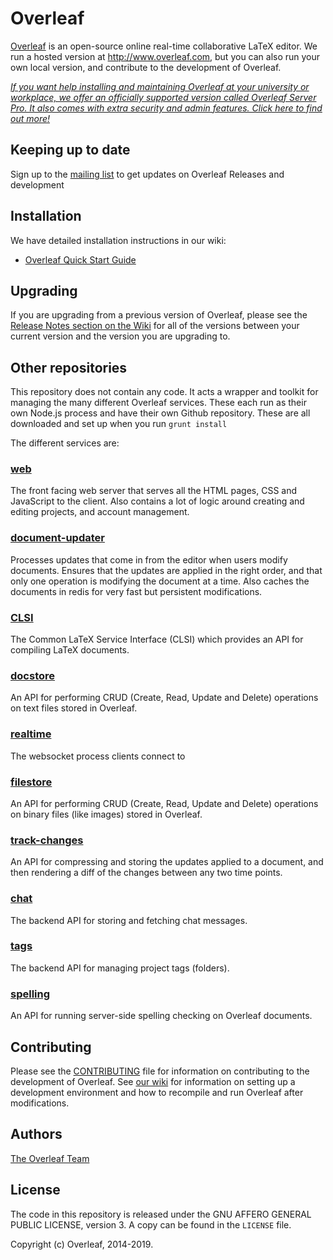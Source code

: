 Overleaf
========

[Overleaf](https://www.overleaf.com) is an open-source online real-time collaborative LaTeX editor. We run a hosted version at http://www.overleaf.com, but you can also run your own local version, and contribute to the development of Overleaf.

*[If you want help installing and maintaining Overleaf at your university or workplace, we offer an officially supported version called Overleaf Server Pro. It also comes with extra security and admin features. Click here to find out more!](https://www.overleaf.com/university/onsite.html)*

Keeping up to date
------------
Sign up to the [mailing list](http://eepurl.com/bPWeiH) to get updates on Overleaf Releases and development

Installation
------------

We have detailed installation instructions in our wiki:

* [Overleaf Quick Start Guide](https://github.com/overleaf/overleaf/wiki/Quick-Start-Guide)


Upgrading
---------

If you are upgrading from a previous version of Overleaf, please see the [Release Notes section on the Wiki](https://github.com/overleaf/overleaf/wiki/Home) for all of the versions between your current version and the version you are upgrading to.


Other repositories
------------------

This repository does not contain any code. It acts a wrapper and toolkit for managing the many different Overleaf  services. These each run as their own Node.js process and have their own Github repository. These are all downloaded and set up when you run `grunt install`

The different services are:

### [web](https://github.com/overleaf/web)

The front facing web server that serves all the HTML pages, CSS and JavaScript
to the client. Also contains a lot of logic around creating and editing
projects, and account management.

### [document-updater](https://github.com/overleaf/document-updater)

Processes updates that come in from the editor when users modify documents. Ensures that
the updates are applied in the right order, and that only one operation is modifying
the document at a time. Also caches the documents in redis for very fast but persistent
modifications.

### [CLSI](https://github.com/overleaf/clsi)

The Common LaTeX Service Interface (CLSI) which provides an API for compiling LaTeX
documents.

### [docstore](https://github.com/overleaf/docstore)

An API for performing CRUD (Create, Read, Update and Delete) operations on text files
stored in Overleaf.

### [realtime](https://github.com/overleaf/real-time)

The websocket process clients connect to

### [filestore](https://github.com/overleaf/filestore)

An API for performing CRUD (Create, Read, Update and Delete) operations on binary files
(like images) stored in Overleaf.

### [track-changes](https://github.com/overleaf/track-changes)

An API for compressing and storing the updates applied to a document, and then rendering a diff of the changes
between any two time points.

### [chat](https://github.com/overleaf/chat)

The backend API for storing and fetching chat messages.

### [tags](https://github.com/overleaf/tags)

The backend API for managing project tags (folders).

### [spelling](https://github.com/overleaf/spelling)

An API for running server-side spelling checking on Overleaf documents.

Contributing
------------

Please see the [CONTRIBUTING](https://github.com/overleaf/overleaf/blob/master/CONTRIBUTING.md) file for information on contributing to the development of Overleaf. See [our wiki](https://github.com/overleaf/overleaf/wiki/Developer-Guidelines) for information on setting up a development environment and how to recompile and run Overleaf after modifications.

Authors
---

[The Overleaf Team](https://www.overleaf.com/about)

License
----

The code in this repository is released under the GNU AFFERO GENERAL PUBLIC LICENSE, version 3. A copy can be found in the `LICENSE` file.

Copyright (c) Overleaf, 2014-2019.
